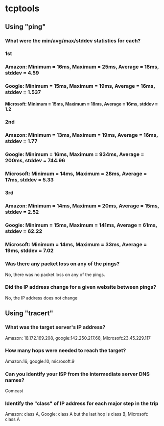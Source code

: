 # tcptools
## Using "ping" 
### What were the min/avg/max/stddev statistics for each?
### 1st
### Amazon: Minimum = 16ms, Maximum = 25ms, Average = 18ms, stddev = 4.59
### Google: Minimum = 15ms, Maximum = 19ms, Average = 16ms, stddev = 1.537
#### Microsoft: Minimum = 15ms, Maximum = 18ms, Average = 16ms, stddev = 1.2
### 2nd
### Amazon: Minimum = 13ms, Maximum = 19ms, Average = 16ms, stddev = 1.77
### Google: Minimum = 16ms, Maximum = 934ms, Average = 200ms, stddev = 744.96
### Microsoft: Minimum = 14ms, Maximum = 28ms, Average = 17ms, stddev = 5.33
### 3rd
### Amazon: Minimum = 14ms, Maximum = 20ms, Average = 15ms, stddev = 2.52
### Google: Minimum = 15ms, Maximum = 141ms, Average = 61ms, stddev = 62.22
### Microsoft: Minimum = 14ms, Maximum = 33ms, Average = 19ms, stddev = 7.02

### Was there any packet loss on any of the pings?
No, there was no packet loss on any of the pings. 
### Did the IP address change for a given website between pings?
No, the IP address does not change

## Using "tracert"
### What was the target server's IP address?
Amazon: 18.172.169.208, google:142.250.217.68, Microsoft:23.45.229.117
### How many hops were needed to reach the target?
Amazon:16, google:10, microsoft:9
### Can you identify your ISP from the intermediate server DNS names?
Comcast
### Identify the "class" of IP address for each major step in the trip
Amazon: class A,  Google: class A but the last hop is class B,  Microsoft: class A
